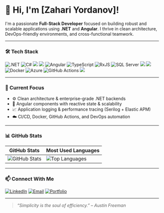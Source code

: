 # 👋 Hi, I'm [Zahari Yordanov]!

I'm a passionate **Full-Stack Developer** focused on building robust and scalable applications using **.NET** and **Angular**. I thrive in clean architecture, DevOps-friendly environments, and cross-functional teamwork.

---

### 🛠️ Tech Stack

![.NET](https://img.shields.io/badge/.NET-512BD4?style=flat&logo=dotnet&logoColor=white)
![C#](https://img.shields.io/badge/C%23-239120?style=flat&logo=c-sharp&logoColor=white)
 <img src="https://img.shields.io/badge/ASP.NET Core-5C2D91?style=for-the-badge&logo=asp.net&logoColor=white">
  <img src="https://img.shields.io/badge/Entity Framework-512BD4?style=for-the-badge&logo=dotnet&logoColor=white">
![Angular](https://img.shields.io/badge/Angular-DD0031?style=flat&logo=angular&logoColor=white)
![TypeScript](https://img.shields.io/badge/TypeScript-3178C6?style=flat&logo=typescript&logoColor=white)
![RxJS](https://img.shields.io/badge/RxJS-B7178C?style=flat&logo=reactivex&logoColor=white)
![SQL Server](https://img.shields.io/badge/SQL%20Server-CC2927?style=flat&logo=microsoftsqlserver&logoColor=white)
<img src="https://img.shields.io/badge/PostgreSQL-336791?style=for-the-badge&logo=postgresql&logoColor=white">
 <img src="https://img.shields.io/badge/Redis-DD0031?style=for-the-badge&logo=redis&logoColor=white">
![Docker](https://img.shields.io/badge/Docker-2496ED?style=flat&logo=docker&logoColor=white)
![Azure](https://img.shields.io/badge/Azure-0078D4?style=flat&logo=azure-devops&logoColor=white)
![GitHub Actions](https://img.shields.io/badge/GitHub%20Actions-2088FF?style=flat&logo=githubactions&logoColor=white)
<img src="https://img.shields.io/badge/ElasticSearch-005571?style=for-the-badge&logo=elasticsearch&logoColor=white">

---

### 🚀 Current Focus

- ⚙️ Clean architecture & enterprise-grade .NET backends
- 🎯 Angular components with reactive state & scalability
- 📈 Application logging & performance tracing (Serilog + Elastic APM)
- ☁️ CI/CD, Docker, GitHub Actions, and DevOps automation

---

### 📊 GitHub Stats

| GitHub Stats | Most Used Languages |
|--------------|---------------------|
| ![GitHub Stats](https://github-readme-stats.vercel.app/api?username=ZackoYo&show_icons=true&hide_border=true&count_private=true&include_all_commits=true&theme=tokyonight) | ![Top Languages](https://github-readme-stats.vercel.app/api/top-langs/?username=ZackoYo&layout=compact&langs_count=6&theme=tokyonight&hide_border=true) |

---

### 📫 Connect With Me

[![LinkedIn](https://img.shields.io/badge/LinkedIn-blue?style=flat&logo=linkedin&logoColor=white)](https://linkedin.com/in/your-link)
[![Email](https://img.shields.io/badge/Email-D14836?style=flat&logo=gmail&logoColor=white)](mailto:zarko@gmail.com)
[![Portfolio](https://img.shields.io/badge/Portfolio-000?style=flat&logo=firefox&logoColor=white)](https://your-portfolio-link.com)

---

> _“Simplicity is the soul of efficiency.” – Austin Freeman_
